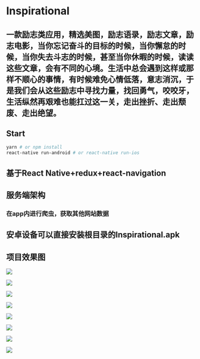 # Inspirational

## 一款励志类应用，精选美图，励志语录，励志文章，励志电影，当你忘记奋斗的目标的时候，当你懈怠的时候，当你失去斗志的时候，甚至当你休暇的时候，读读这些文章，会有不同的心境。生活中总会遇到这样或那样不顺心的事情，有时候难免心情低落，意志消沉，于是我们会从这些励志中寻找力量，找回勇气，咬咬牙，生活纵然再艰难也能扛过这一关，走出挫折、走出颓废、走出绝望。

## Start

```bash
yarn # or npm install
react-native run-android # or react-native run-ios
```

## 基于React Native+redux+react-navigation

## 服务端架构
### 在app内进行爬虫，获取其他网站数据

## 安卓设备可以直接安装根目录的Inspirational.apk

## 项目效果图

![](https://github.com/13025214712/Inspirational/blob/master/screenshots/1.png)

![](https://github.com/13025214712/Inspirational/blob/master/screenshots/2.png)

![](https://github.com/13025214712/Inspirational/blob/master/screenshots/21.png)

![](https://github.com/13025214712/Inspirational/blob/master/screenshots/3.png)

![](https://github.com/13025214712/Inspirational/blob/master/screenshots/31.png)

![](https://github.com/13025214712/Inspirational/blob/master/screenshots/4.png)

![](https://github.com/13025214712/Inspirational/blob/master/screenshots/41.png)

![](https://github.com/13025214712/Inspirational/blob/master/screenshots/42.png)
